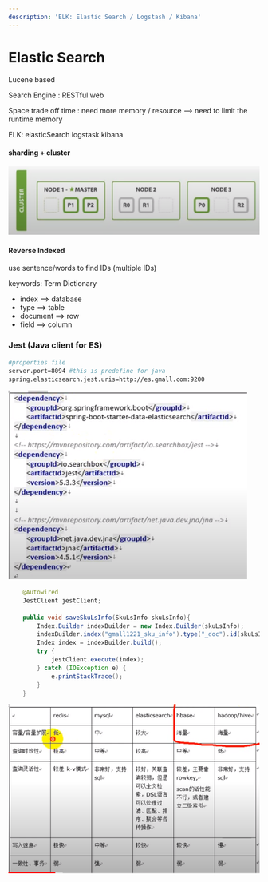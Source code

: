 ```yaml
---
description: 'ELK: Elastic Search / Logstash / Kibana'
---
```


# Elastic Search

Lucene based

Search Engine : RESTful web

Space trade off time : need more memory / resource --> need to limit the runtime memory

ELK: elasticSearch  logstask kibana

#### sharding + cluster

![](<../.gitbook/assets/image (45).png>)

#### Reverse Indexed

use sentence/words to find IDs (multiple IDs)

keywords: Term Dictionary

* index ==> database
* type ==> table
* document ==> row
* field ==> column

### Jest (Java client for ES)

```bash
#properties file
server.port=8094 #this is predefine for java
spring.elasticsearch.jest.uris=http://es.gmall.com:9200

```

![](<../.gitbook/assets/image (46).png>)

```java
    @Autowired
    JestClient jestClient;

    public void saveSkuLsInfo(SkuLsInfo skuLsInfo){
        Index.Builder indexBuilder = new Index.Builder(skuLsInfo);
        indexBuilder.index("gmall1221_sku_info").type("_doc").id(skuLsInfo.getId());
        Index index = indexBuilder.build();
        try {
            jestClient.execute(index);
        } catch (IOException e) {
            e.printStackTrace();
        }
    }
```

![](<../.gitbook/assets/image (44).png>)





















